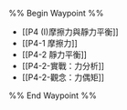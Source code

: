 %% Begin Waypoint %%
- [[P4 (I)摩擦力與靜力平衡]]
- [[P4-1 摩擦力]]
- [[P4-2 靜力平衡]]
- [[P4-2-實戰：力分析]]
- [[P4-2-觀念：力偶矩]]

%% End Waypoint %%
